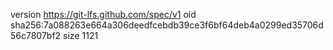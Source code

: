 version https://git-lfs.github.com/spec/v1
oid sha256:7a088263e664a306deedfcebdb39ce3f6bf64deb4a0299ed35706d56c7807bf2
size 1121

